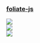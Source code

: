 ### [foliate-js](https://github.com/johnfactotum/foliate-js)

![](https://img.shields.io/github/license/johnfactotum/foliate-js)<br />
[![](https://img.shields.io/github/last-commit/scillidan/foliate-js/main?label=last%20commit%20(fork))](https://github.com/scillidan/foliate-js)<br />
![](https://img.shields.io/badge/Vercel-black?style=flat&logo=Vercel&logoColor=white)